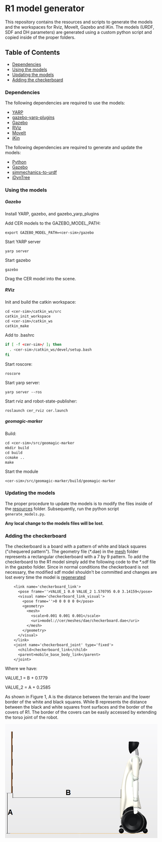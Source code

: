 R1 model generator
=================
This repository contains the resources and scripts to generate the models and the workspaces for Rviz, MoveIt, Gazebo and iKin.
The models (URDF, SDF and DH parameters) are generated using a custom python script and copied inside of the proper folders.

Table of Contents
-----------------
  * [Dependencies](#dependencies)
  * [Using the models](#using-the-models)
  * [Updating the models](#updating-the-models)
  * [Adding the checkerboard](#adding-the-checkerboard)

### Dependencies
The following dependencies are required to use the models:
- [YARP](http://www.yarp.it/)
- [gazebo-yarp-plugins](https://github.com/robotology/gazebo-yarp-plugins)
- [Gazebo](http://gazebosim.org/)
- [RViz](http://wiki.ros.org/rviz)
- [MoveIt](http://moveit.ros.org)
- [iKin](https://github.com/robotology/icub-main)

The following dependencies are required to generate and update the models:
- [Python](https://www.python.org/)
- [Gazebo](http://gazebosim.org/)
- [simmechanics-to-urdf](https://github.com/robotology/simmechanics-to-urdf)
- [iDynTree](https://github.com/robotology/idyntree)

### Using the models
##### Gazebo
Install YARP, gazebo, and gazebo_yarp_plugins

Add CER models to the GAZEBO_MODEL_PATH:
```
export GAZEBO_MODEL_PATH=<cer-sim>/gazebo
```
Start YARP server
```
yarp server
```
Start gazebo
```
gazebo
```
Drag the CER model into the scene.

##### RViz
Init and build the catkin workspace:
```
cd <cer-sim>/catkin_ws/src
catkin_init_workspace
cd <cer-sim>/catkin_ws
catkin_make
```
Add to .bashrc
```bash
if [ -f <cer-sim>/ ]; then
  . <cer-sim>/catkin_ws/devel/setup.bash
fi
```
Start roscore:
```
roscore
```
Start yarp server:
```
yarp server --ros
```
Start rviz and robot-state-publisher:
```
roslaunch cer_rviz cer.launch
```

##### geomagic-marker
Build:
```
cd <cer-sim>/src/geomagic-marker
mkdir build
cd build
ccmake ..
make
```
Start the module
```
<cer-sim>/src/geomagic-marker/build/geomagic-marker
```

### Updating the models
The proper procedure to update the models is to modify the files inside of the [resources](resources/) folder. 
Subsequently, run the python script `generate_models.py`. 

**Any local change to the models files will be lost**.

### Adding the checkerboard
The checkerboard is a board with a pattern of white and black squares ("chequered pattern"). The geometry file (*.dae) in the [mesh](resources/mesh/dae/) folder represents a rectangular checkerboard with a 7 by 9 pattern.
To add the checkerboard to the R1 model simply add the following code to the *.sdf file in the gazebo folder.
Since in normal conditions the checkerboard is not necessary, the modified sdf model shouldn't be committed and changes are lost every time the model is  [regenerated](#Updating-the-models)

```
    <link name='checkerboard_link'>
      <pose frame=''>VALUE_1 0.0 VALUE_2 1.570795 0.0 3.14159</pose>
      <visual name='checkerboard_link_visual'>
        <pose frame=''>0 0 0 0 0 0</pose>
        <geometry>
          <mesh>
            <scale>0.001 0.001 0.001</scale>
            <uri>model://cer/meshes/dae/checkerboard.dae</uri>
          </mesh>
        </geometry>
      </visual>
    </link>
    <joint name='checkerboard_joint' type='fixed'>
      <child>checkerboard_link</child>
      <parent>mobile_base_body_link</parent>
    </joint>
```

Where we have:

VALUE_1 = B + 0.1779

VALUE_2 = A + 0.2585

As shown in Figure 1, A is the distance between the terrain and the lower border of the white and black squares. While B represents the distance between the black and white squares front surfaces and the border of the covers of R1. The border of the covers can be easily accessed by extending the torso joint of the robot.

![Figure 1](/resources/distances.jpg?raw=true "Figure 1")
